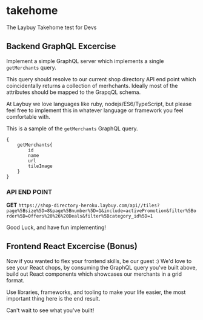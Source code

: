 # takehome
The Laybuy Takehome test for Devs

## Backend GraphQL Excercise
Implement a simple GraphQL server which implements a single `getMerchants` query.

This query should resolve to our current shop directory API end point which coincidentally returns a collection of merhchants. Ideally most of the attributes should be mapped to the GrapqQL schema.

At Laybuy we love languages like ruby, nodejs/ES6/TypeScript, but please feel free to implement this in whatever language or framework you feel comfortable with.

This is a sample of the `getMerchants` GraphQL query.
```
{
    getMerchants{
        id
        name
        url
        tileImage
    } 
}
```

### API END POINT
**GET** `https://shop-directory-heroku.laybuy.com/api//tiles?page%5Bsize%5D=8&page%5Bnumber%5D=1&include=activePromotion&filter%5Border%5D=Offers%20%26%20Deals&filter%5Bcategory_id%5D=1`

Good Luck, and have fun implementing!

## Frontend React Excercise (Bonus)

Now if you wanted to flex your frontend skills, be our guest :) We'd love to see your React chops, by consuming the GraphQL query you've built above, build out React components which showcases our merchants in a grid format.

Use libraries, frameworks, and tooling to make your life easier, the most important thing here is the end result. 

Can't wait to see what you've built!


